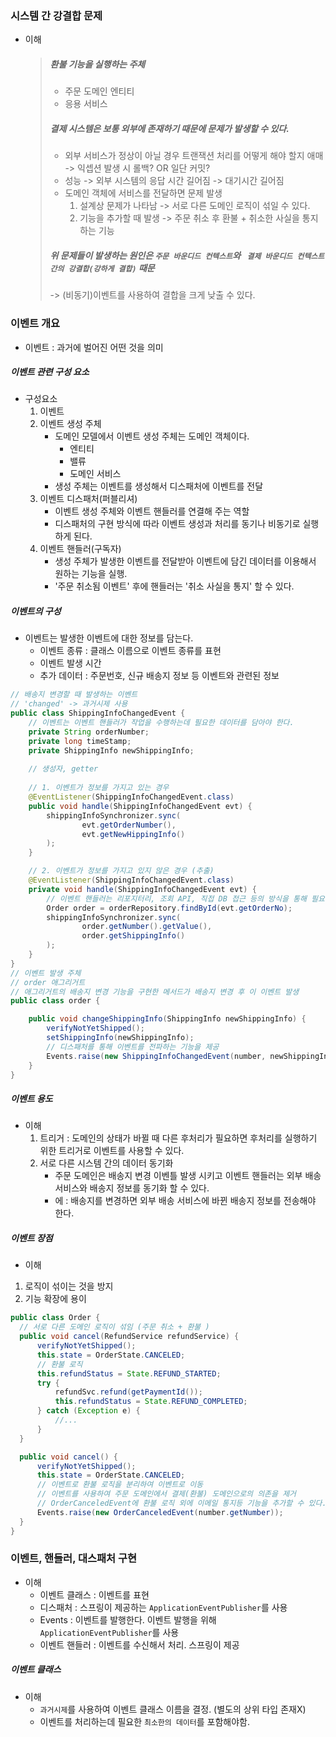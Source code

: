 ### 시스템 간 강결합 문제
* 이해
  > ##### 환불 기능을 실행하는 주체
  > * 주문 도메인 엔티티
  > * 응용 서비스
  > ##### 결제 시스템은 보통 외부에 존재하기 때문에 문제가 발생할 수 있다.
  > * 외부 서비스가 정상이 아닐 경우 트랜잭션 처리를 어떻게 해야 할지 애매 -> 익셉션 발생 시 롤백? OR 일단 커밋?
  > * 성능 -> 외부 시스템의 응답 시간 길어짐 -> 대기시간 길어짐
  > * 도메인 객체에 서비스를 전달하면 문제 발생
  >    1. 설계상 문제가 나타남 -> 서로 다른 도메인 로직이 섞일 수 있다.
  >    2. 기능을 추가할 때 발생 -> 주문 취소 후 환불 + 취소한 사실을 통지하는 기능
  > ##### 위 문제들이 발생하는 원인은 `주문 바운디드 컨텍스트`와 ` 결제 바운디드 컨텍스트간의 강결합(강하게 결합)` 때문
  > -> (비동기)이벤트를 사용하여 결합을 크게 낮출 수 있다.
### 이벤트 개요
* 이벤트 : 과거에 벌어진 어떤 것을 의미
##### 이벤트 관련 구성 요소
* 구성요소
  1. 이벤트
  2. 이벤트 생성 주체
     * 도메인 모델에서 이벤트 생성 주체는 도메인 객체이다.
       * 엔티티
       * 밸류
       * 도메인 서비스
     * 생성 주체는 이벤트를 생성해서 디스패처에 이벤트를 전달  
  3. 이벤트 디스패처(퍼블리셔)
     * 이벤트 생성 주체와 이벤트 핸들러를 연결해 주는 역할
     * 디스패처의 구현 방식에 따라 이벤트 생성과 처리를 동기나 비동기로 실행하게 된다.
  4. 이벤트 핸들러(구독자)
     * 생성 주체가 발생한 이벤트를 전달받아 이벤트에 담긴 데이터를 이용해서 원하는 기능을 실행.
     * '주문 취소됨 이벤트' 후에 핸들러는 '취소 사실을 통지' 할 수 있다.
##### 이벤트의 구성
* 이벤트는 발생한 이벤트에 대한 정보를 담는다.
  * 이벤트 종류 : 클래스 이름으로 이벤트 종류를 표현
  * 이벤트 발생 시간 
  * 추가 데이터 : 주문번호, 신규 배송지 정보 등 이벤트와 관련된 정보
```java
// 배송지 변경할 때 발생하는 이벤트
// 'changed' -> 과거시제 사용
public class ShippingInfoChangedEvent {
    // 이벤트는 이벤트 핸들러가 작업을 수행하는데 필요한 데이터를 담아야 한다.
    private String orderNumber;
    private long timeStamp;
    private ShippingInfo newShippingInfo;
    
    // 생성자, getter
    
    // 1. 이벤트가 정보를 가지고 있는 경우
    @EventListener(ShippingInfoChangedEvent.class)
    public void handle(ShippingInfoChangedEvent evt) {
        shippingInfoSynchronizer.sync(
                evt.getOrderNumber(),
                evt.getNewHippingInfo()
        );
    }

    // 2. 이벤트가 정보를 가지고 있지 않은 경우 (추출)
    @EventListener(ShippingInfoChangedEvent.class)
    private void handle(ShippingInfoChangedEvent evt) {
        // 이벤트 핸들러는 리포지터리, 조회 API, 직접 DB 접근 등의 방식을 통해 필요한 데이터를 조히해야 함
        Order order = orderRepository.findById(evt.getOrderNo);
        shippingInfoSynchronizer.sync(
                order.getNumber().getValue(),
                order.getShippingInfo()
        );
    }
}
// 이벤트 발생 주체
// order 애그리거트 
// 애그리거트의 배송지 변경 기능을 구현한 메서드가 배송지 변경 후 이 이벤트 발생
public class order {

    public void changeShippingInfo(ShippingInfo newShippingInfo) {
        verifyNotYetShipped();
        setShippingInfo(newShippingInfo);
        // 디스패처를 통해 이벤트를 전파하는 기능을 제공
        Events.raise(new ShippingInfoChangedEvent(number, newShippingInfo));
    } 
}
```
##### 이벤트 용도
* 이해
  1. 트리거 : 도메인의 상태가 바뀔 때 다른 후처리가 필요하면 후처리를 실행하기 위한 트리거로 이벤트를 사용할 수 있다.
  2. 서로 다른 시스템 간의 데이터 동기화 
     * 주문 도메인은 배송지 변경 이벤틀 발생 시키고 이벤트 핸들러는 외부 배송 서비스와 배송지 정보를 동기화 할 수 있다.
     * 에 : 배송지를 변경하면 외부 배송 서비스에 바뀐 배송지 정보를 전송해야 한다.
##### 이벤트 장점
* 이해
1. 로직이 섞이는 것을 방지
2. 기능 확장에 용이
  ```java
  public class Order {
    // 서로 다른 도메인 로직이 섞임 (주문 취소 + 환불 )
    public void cancel(RefundService refundService) {
        verifyNotYetShipped();
        this.state = OrderState.CANCELED;
        // 환불 로직
        this.refundStatus = State.REFUND_STARTED;
        try {
            refundSvc.refund(getPaymentId());
            this.refundStatus = State.REFUND_COMPLETED;
        } catch (Exception e) {
            //...
        }
    }
  
    public void cancel() {
        verifyNotYetShipped();
        this.state = OrderState.CANCELED;
        // 이벤트로 환불 로직을 분리하여 이벤트로 이동
        // 이벤트를 사용하여 주문 도메인에서 결제(환불) 도메인으로의 의존을 제거
        // OrderCanceledEvent에 환불 로직 외에 이메일 통지등 기능을 추가할 수 있다.
        Events.raise(new OrderCanceledEvent(number.getNumber));
    } 
  }
  ```
### 이벤트, 핸들러, 대스패처 구현
* 이해
  * 이벤트 클래스 : 이벤트를 표현
  * 디스패처 : 스프링이 제공하는 `ApplicationEventPublisher`를 사용
  * Events : 이벤트를 발행한다. 이벤트 발행을 위해 `ApplicationEventPublisher`를 사용
  * 이벤트 핸들러 : 이벤트를 수신해서 처리. 스프링이 제공
##### 이벤트 클래스
* 이해
  * `과거시제`를 사용하여 이벤트 클래스 이름을 결정. (별도의 상위 타입 존재X)
  * 이벤트를 처리하는데 필요한 `최소한의 데이터`를 포함해야함.